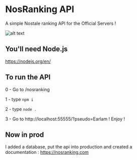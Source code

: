 # NosRanking API
A simple Nostale ranking API for the Official Servers !

![alt text](https://www.aht.li/3762825/nosranking.png)

## You'll need Node.js

https://nodejs.org/en/

## To run the API

0 - Go to /nosranking

1 - type `npm i`

2 - type `node .`

3 - Go to http://localhost:55555/?pseudo=Earlam ! Enjoy !

## Now in prod
I added a database, put the api into production and created a documentation :
https://nosranking.com
